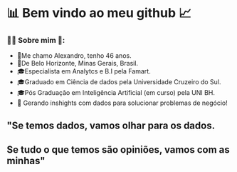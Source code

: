 # 📊 Bem vindo ao meu github 📈


### 👨‍🚀 Sobre mim 🚀:

* 👋Me chamo Alexandro, tenho 46 anos.
* 📌De Belo Horizonte, Minas Gerais, Brasil.
* 🎓Especialista em Analytcs e B.I pela Famart.
* 🎓Graduado em Ciência de dados pela Universidade Cruzeiro do Sul.
* 🎓Pós Graduação em Inteligência Artificial (em curso) pela UNI BH.
* 💬 Gerando inshights com dados para solucionar problemas de negócio! 

## "Se temos dados, vamos olhar para os dados. 
## Se tudo o que temos são opiniões, vamos com as minhas"
